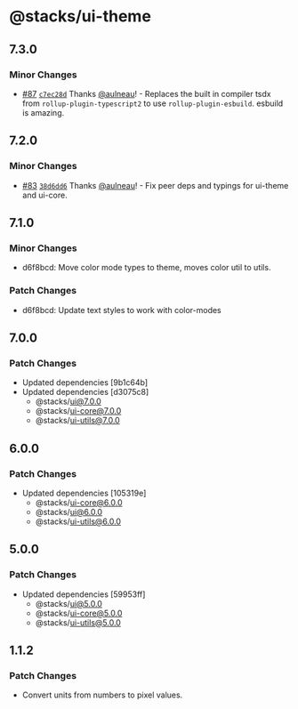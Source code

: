 # @stacks/ui-theme

## 7.3.0

### Minor Changes

- [#87](https://github.com/blockstack/ui/pull/87) [`c7ec28d`](https://github.com/blockstack/ui/commit/c7ec28d470854fb581e34e988460a41ea81f1667) Thanks [@aulneau](https://github.com/aulneau)! - Replaces the built in compiler tsdx from `rollup-plugin-typescript2` to use `rollup-plugin-esbuild`. esbuild is amazing.

## 7.2.0

### Minor Changes

- [#83](https://github.com/blockstack/ui/pull/83) [`38d6dd6`](https://github.com/blockstack/ui/commit/38d6dd6f585678e5055cf20821353c4aad45bc91) Thanks [@aulneau](https://github.com/aulneau)! - Fix peer deps and typings for ui-theme and ui-core.

## 7.1.0

### Minor Changes

- d6f8bcd: Move color mode types to theme, moves color util to utils.

### Patch Changes

- d6f8bcd: Update text styles to work with color-modes

## 7.0.0

### Patch Changes

- Updated dependencies [9b1c64b]
- Updated dependencies [d3075c8]
  - @stacks/ui@7.0.0
  - @stacks/ui-core@7.0.0
  - @stacks/ui-utils@7.0.0

## 6.0.0

### Patch Changes

- Updated dependencies [105319e]
  - @stacks/ui-core@6.0.0
  - @stacks/ui@6.0.0
  - @stacks/ui-utils@6.0.0

## 5.0.0

### Patch Changes

- Updated dependencies [59953ff]
  - @stacks/ui@5.0.0
  - @stacks/ui-core@5.0.0
  - @stacks/ui-utils@5.0.0

## 1.1.2

### Patch Changes

- Convert units from numbers to pixel values.
